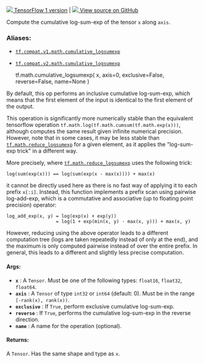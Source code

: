 [ ![](https://tensorflow.google.cn/images/tf_logo_32px.png) TensorFlow 1
version](/versions/r1.15/api_docs/python/tf/math/cumulative_logsumexp) |  [
![](https://tensorflow.google.cn/images/GitHub-Mark-32px.png) View source on
GitHub
](https://github.com/tensorflow/tensorflow/blob/r2.0/tensorflow/python/ops/math_ops.py#L3369-L3421)  
  
  
Compute the cumulative log-sum-exp of the tensor `x` along `axis`.

### Aliases:

  * [`tf.compat.v1.math.cumulative_logsumexp`](/api_docs/python/tf/math/cumulative_logsumexp)
  * [`tf.compat.v2.math.cumulative_logsumexp`](/api_docs/python/tf/math/cumulative_logsumexp)

    
    
    tf.math.cumulative_logsumexp(
        x,
        axis=0,
        exclusive=False,
        reverse=False,
        name=None
    )
    

By default, this op performs an inclusive cumulative log-sum-exp, which means
that the first element of the input is identical to the first element of the
output.

This operation is significantly more numerically stable than the equivalent
tensorflow operation `tf.math.log(tf.math.cumsum(tf.math.exp(x)))`, although
computes the same result given infinite numerical precision. However, note
that in some cases, it may be less stable than
[`tf.math.reduce_logsumexp`](https://tensorflow.google.cn/api_docs/python/tf/math/reduce_logsumexp)
for a given element, as it applies the "log-sum-exp trick" in a different way.

More precisely, where
[`tf.math.reduce_logsumexp`](https://tensorflow.google.cn/api_docs/python/tf/math/reduce_logsumexp)
uses the following trick:

    
    
    log(sum(exp(x))) == log(sum(exp(x - max(x)))) + max(x)
    

it cannot be directly used here as there is no fast way of applying it to each
prefix `x[:i]`. Instead, this function implements a prefix scan using pairwise
log-add-exp, which is a commutative and associative (up to floating point
precision) operator:

    
    
    log_add_exp(x, y) = log(exp(x) + exp(y))
                      = log(1 + exp(min(x, y) - max(x, y))) + max(x, y)
    

However, reducing using the above operator leads to a different computation
tree (logs are taken repeatedly instead of only at the end), and the maximum
is only computed pairwise instead of over the entire prefix. In general, this
leads to a different and slightly less precise computation.

#### Args:

  * **`x`** : A `Tensor`. Must be one of the following types: `float16`, `float32`, `float64`.
  * **`axis`** : A `Tensor` of type `int32` or `int64` (default: 0). Must be in the range `[-rank(x), rank(x))`.
  * **`exclusive`** : If `True`, perform exclusive cumulative log-sum-exp.
  * **`reverse`** : If `True`, performs the cumulative log-sum-exp in the reverse direction.
  * **`name`** : A name for the operation (optional).

#### Returns:

A `Tensor`. Has the same shape and type as `x`.

